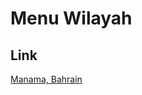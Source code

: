 # Menu Wilayah

## Link

[Manama, Bahrain](https://github.com/gigit-pemilu/pemilu-2024-99-luar-negeri/tree/main/pileg-dpr/hitung-suara/sub/99-luar-negeri/sub/70-manama-bahrain/sub/01-manama-bahrain)

